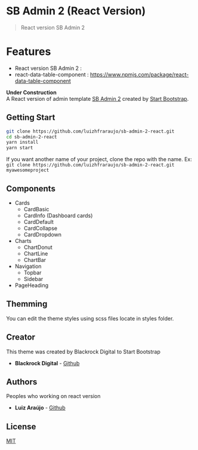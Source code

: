 # SB Admin 2 (React Version)
> React version SB Admin 2

# Features
- React version SB Admin 2 : 
- react-data-table-component : https://www.npmjs.com/package/react-data-table-component

**Under Construction** <br/>
A React version of admin template [SB Admin 2](https://startbootstrap.com/themes/sb-admin-2/) created by [Start Bootstrap](https://startbootstrap.com).

## Getting Start

```bash
git clone https://github.com/luizhfraraujo/sb-admin-2-react.git
cd sb-admin-2-react
yarn install
yarn start
```

If you want another name of your project, clone the repo with the name. Ex: `git clone https://github.com/luizhfraraujo/sb-admin-2-react.git myawesomeproject`

## Components

* Cards
    * CardBasic
    * CardInfo (Dashboard cards)
    * CardDefault
    * CardCollapse
    * CardDropdown
* Charts
    * ChartDonut
    * ChartLine
    * ChartBar
* Navigation
    * Topbar
    * Sidebar
* PageHeading

## Themming

You can edit the theme styles using scss files locate in styles folder.

## Creator
This theme was created by Blackrock Digital to Start Bootstrap

* **Blackrock Digital** - [Github][blackrock-github]

## Authors
Peoples who working on react version

* **Luiz Araújo** - [Github][luizhfraraujo-github]

## License
[MIT](https://github.com/BlackrockDigital/startbootstrap-sb-admin-2/blob/gh-pages/LICENSE)

<!-- Markdown link & img -->
[blackrock-github]: https://github.com/BlackrockDigital
[luizhfraraujo-github]: https://github.com/luizhfraraujo

[charts-custom]: https://blog.bitsrc.io/customizing-chart-js-in-react-2199fa81530a
[react-redux]:https://medium.com/reactbrasil/iniciando-com-redux-c14ca7b7dcf
[entendendo-react-redux]:https://medium.com/@hliojnior_34681/entenda-react-e-redux-de-uma-vez-por-todas-c761bc3194ca